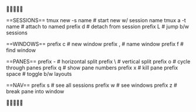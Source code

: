 📒📒📒📒📒


==SESSIONS==
tmux new -s name  # start new w/ session name
tmux a -t name    # attach to named
prefix d          # detach from session
prefix L          # jump b/w sessions


==WINDOWS==
prefix c      # new window
prefix ,      # name window
prefix f      # find window


==PANES==
prefix -      # horizontal split
prefix \      # vertical split
prefix o      # cycle through panes
prefix q      # show pane numbers
prefix x      # kill pane
prefix space  # toggle b/w layouts


==NAV==
prefix s    # see all sessions
prefix w    # see windows
prefix z    # break pane into window


📒📒📒📒📒
